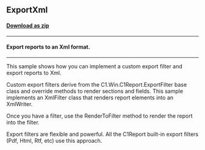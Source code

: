 ## ExportXml
#### [Download as zip](https://grapecity.github.io/DownGit/#/home?url=https://github.com/GrapeCity/ComponentOne-WinForms-Samples/tree/master/NetFramework\Reports\C1Report\Cs\ExportXml)
____
#### Export reports to an Xml format.
____
This sample shows how you can implement a custom export filter and export reports to Xml. 

Custom export filters derive from the C1.Win.C1Report.ExportFilter base class and override methods to render sections and fields. This sample implements an XmlFilter class that renders report elements into an XmlWriter. 

Once you have a filter, use the RenderToFilter method to render the report into the filter. 

Export filters are flexible and powerful. All the C1Report built-in export filters (Pdf, Html, Rtf, etc) use this approach. 
